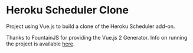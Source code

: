 # Heroku Scheduler Clone

Project using Vue.js to build a clone of the Heroku Scheduler add-on.

Thanks to FountainJS for providing the Vue.js 2 Generator. Info on running the project is available [here](https://github.com/fountainjs/generator-fountain-vue#readme).
